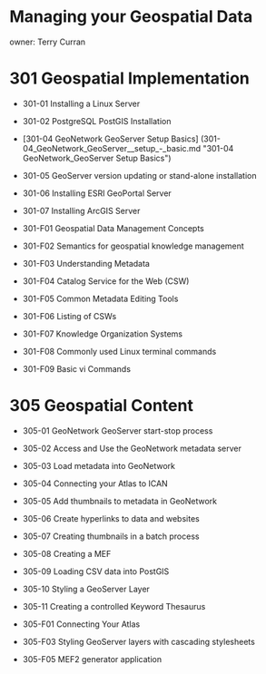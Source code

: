 Managing your Geospatial Data
===================================

owner: Terry Curran

301 Geospatial Implementation
===
- 301-01 Installing a Linux Server
- 301-02 PostgreSQL PostGIS Installation
- [301-04 GeoNetwork GeoServer Setup Basics] (301-04_GeoNetwork_GeoServer__setup_-_basic.md  "301-04 GeoNetwork_GeoServer Setup Basics")
- 301-05 GeoServer version updating or stand-alone installation

- 301-06 Installing ESRI GeoPortal Server
- 301-07 Installing ArcGIS Server
 
- 301-F01 Geospatial Data Management Concepts
- 301-F02 Semantics for geospatial knowledge management
- 301-F03 Understanding Metadata
- 301-F04 Catalog Service for the Web (CSW)
- 301-F05 Common Metadata Editing Tools
- 301-F06 Listing of CSWs 
- 301-F07 Knowledge Organization Systems
- 301-F08 Commonly used Linux terminal commands
- 301-F09 Basic vi Commands

305 Geospatial Content
===
- 305-01 GeoNetwork GeoServer start-stop process
- 305-02 Access and Use the GeoNetwork metadata server
- 305-03 Load metadata into GeoNetwork
- 305-04 Connecting your Atlas to ICAN
- 305-05 Add thumbnails to metadata in GeoNetwork
- 305-06 Create hyperlinks to data and websites
- 305-07 Creating thumbnails in a batch process
- 305-08 Creating a MEF
- 305-09 Loading CSV data into PostGIS
- 305-10 Styling a GeoServer Layer
- 305-11 Creating a controlled Keyword Thesaurus

- 305-F01 Connecting Your Atlas
- 305-F03 Styling GeoServer layers with cascading stylesheets
- 305-F05 MEF2 generator application

